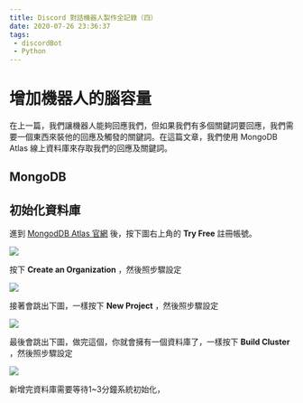 ```yaml
---
title: Discord 對話機器人製作全記錄（四）
date: 2020-07-26 23:36:37
tags:
 - discordBot
 - Python
---
```


# 增加機器人的腦容量

在上一篇，我們讓機器人能夠回應我們，但如果我們有多個關鍵詞要回應，我們需要一個東西來裝他的回應及觸發的關鍵詞。在這篇文章，我們使用 MongoDB Atlas 線上資料庫來存取我們的回應及關鍵詞。

## MongoDB



## 初始化資料庫

進到 [MongodDB Atlas 官網](https://www.mongodb.com/cloud/atlas) 後，按下圖右上角的 **Try Free** 註冊帳號。

![](discord-bot4-1.png)

按下 **Create an Organization** ，然後照步驟設定

![](discord-bot4-2.png)

接著會跳出下圖，一樣按下 **New Project** ，然後照步驟設定

![](discord-bot4-3.png)

最後會跳出下圖，做完這個，你就會擁有一個資料庫了，一樣按下 **Build Cluster** ，然後照步驟設定

![](discord-bot4-4.png)

新增完資料庫需要等待1~3分鐘系統初始化，